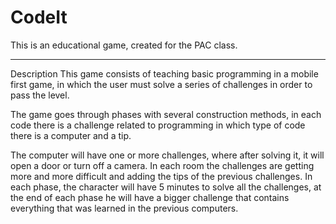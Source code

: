 # CodeIt
This is an educational game, created for the PAC class.

---

Description
This game consists of teaching basic programming in a mobile first game, in which the user must solve a series of challenges in order to pass the level.

The game goes through phases with several construction methods, in each code there is a challenge related to programming in which type of code there is a computer and a tip.

The computer will have one or more challenges, where after solving it, it will open a door or turn off a camera. In each room the challenges are getting more and more difficult and adding the tips of the previous challenges. In each phase, the character will have 5 minutes to solve all the challenges, at the end of each phase he will have a bigger challenge that contains everything that was learned in the previous computers.